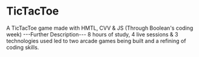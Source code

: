 # TicTacToe
A TicTacToe game made with HMTL, CVV &amp; JS (Through Boolean's coding week)
---Further Description---
8 hours of study, 4 live sessions & 3 technologies used led to two arcade games being built and a refining of coding skills.
